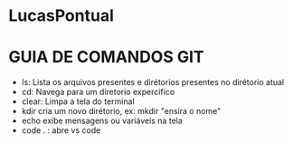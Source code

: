 # LucasPontual
 # GUIA DE COMANDOS GIT 

 - ls: Lista os arquivos presentes e dirétorios presentes no dirétorio atual
 - cd: Navega para um díretorio expercifico
 - clear: Limpa a tela do terminal
 - kdir cria um novo dirétorio, ex: mkdir "ensira o nome"
 - echo exibe mensagens ou variáveis na tela
 - code . : abre vs code
